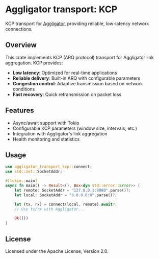 # Aggligator transport: KCP

KCP transport for [Aggligator](https://github.com/surban/aggligator), providing reliable, low-latency network connections.

## Overview

This crate implements KCP (ARQ protocol) transport for Aggligator link aggregation. KCP provides:

- **Low latency**: Optimized for real-time applications
- **Reliable delivery**: Built-in ARQ with configurable parameters
- **Congestion control**: Adaptive transmission based on network conditions
- **Fast recovery**: Quick retransmission on packet loss

## Features

- Async/await support with Tokio
- Configurable KCP parameters (window size, intervals, etc.)
- Integration with Aggligator's link aggregation
- Health monitoring and statistics

## Usage

```rust
use aggligator_transport_kcp::connect;
use std::net::SocketAddr;

#[tokio::main]
async fn main() -> Result<(), Box<dyn std::error::Error>> {
    let remote: SocketAddr = "127.0.0.1:8080".parse()?;
    let local: SocketAddr = "0.0.0.0:0".parse()?;

    let (tx, rx) = connect(local, remote).await?;
    // Use tx/rx with Aggligator...

    Ok(())
}
```

## License

Licensed under the Apache License, Version 2.0.
